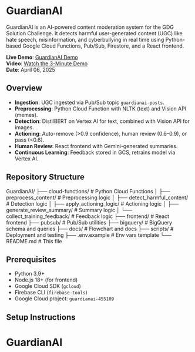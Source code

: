# GuardianAI

GuardianAI is an AI-powered content moderation system for the GDG Solution Challenge. It detects harmful user-generated content (UGC) like hate speech, misinformation, and cyberbullying in real time using Python-based Google Cloud Functions, Pub/Sub, Firestore, and a React frontend.

**Live Demo**: [GuardianAI Demo](https://guardianai-455109.web.app)  
**Video**: [Watch the 3-Minute Demo](https://youtube.com/your-video-link)  
**Date**: April 06, 2025

## Overview

- **Ingestion**: UGC ingested via Pub/Sub topic `guardianai-posts`.
- **Preprocessing**: Python Cloud Function with NLTK (text) and Vision API (memes).
- **Detection**: DistilBERT on Vertex AI for text, combined with Vision API for images.
- **Actioning**: Auto-remove (>0.9 confidence), human review (0.6–0.9), or pass (<0.6).
- **Human Review**: React frontend with Gemini-generated summaries.
- **Continuous Learning**: Feedback stored in GCS, retrains model via Vertex AI.

## Repository Structure
GuardianAI/
├── cloud-functions/        # Python Cloud Functions
│   ├── preprocess_content/    # Preprocessing logic
│   ├── detect_harmful_content/ # Detection logic
│   ├── apply_actioning_logic/  # Actioning logic
│   ├── generate_review_summary/ # Summary logic
│   └── collect_training_feedback/ # Feedback logic
├── frontend/              # React frontend
├── pubsub/                # Pub/Sub utilities
├── bigquery/              # BigQuery schema and queries
├── docs/                  # Flowchart and docs
├── scripts/               # Deployment and testing
├── .env.example          # Env vars template
└── README.md             # This file

## Prerequisites

- Python 3.9+
- Node.js 18+ (for frontend)
- Google Cloud SDK (`gcloud`)
- Firebase CLI (`firebase-tools`)
- Google Cloud project: `guardianai-455109`

## Setup Instructions
# GuardianAI
